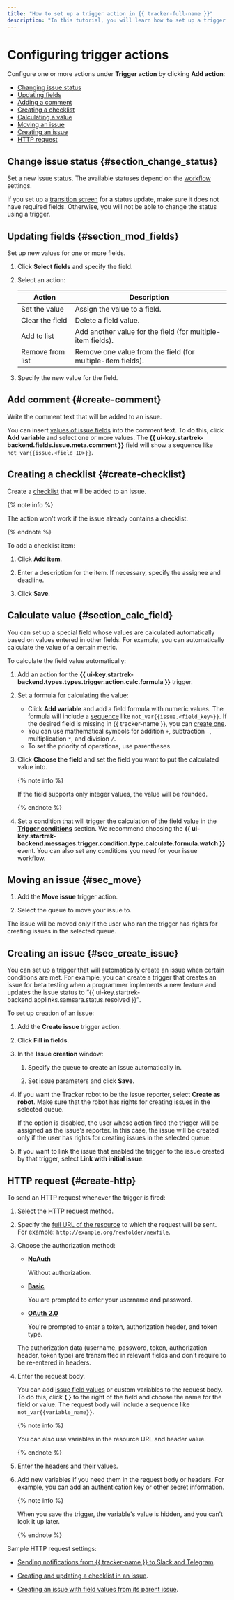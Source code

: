 ```yaml
---
title: "How to set up a trigger action in {{ tracker-full-name }}"
description: "In this tutorial, you will learn how to set up a trigger action."
---
```


# Configuring trigger actions

Configure one or more actions under **Trigger action** by clicking **Add action**:

- [Changing issue status](set-action.md#section_change_status)
- [Updating fields](set-action.md#section_mod_fields)
- [Adding a comment](set-action.md#create-comment)
- [Creating a checklist](set-action.md#create-checklist)
- [Calculating a value](set-action.md#section_calc_field)
- [Moving an issue](set-action.md#sec_move)
- [Creating an issue](set-action.md#sec_create_issue)
- [HTTP request](set-action.md#create-http)

## Change issue status {#section_change_status}

Set a new issue status. The available statuses depend on the [workflow](../manager/workflow-status-edit.md) settings.

If you set up a [transition screen](../manager/workflow-action-edit.md#section_uf2_sks_gcb) for a status update, make sure it does not have required fields. Otherwise, you will not be able to change the status using a trigger.


## Updating fields {#section_mod_fields}

Set up new values for one or more fields.

1. Click **Select fields** and specify the field.

1. Select an action:

   | Action | Description |
   ----- | -----
   | Set the value | Assign the value to a field. |
   | Clear the field | Delete a field value. |
   | Add to list | Add another value for the field (for multiple-item fields). |
   | Remove from list | Remove one value from the field (for multiple-item fields). |

1. Specify the new value for the field.


## Add comment {#create-comment}

Write the comment text that will be added to an issue.

You can insert [values of issue fields](vars.md) into the comment text. To do this, click **Add variable** and select one or more values. The **{{ ui-key.startrek-backend.fields.issue.meta.comment }}** field will show a sequence like `not_var{{issue.<field_ID>}}`.


## Creating a checklist {#create-checklist}

Create a [checklist](checklist.md) that will be added to an issue.

{% note info %}

The action won't work if the issue already contains a checklist.

{% endnote %}

To add a checklist item:

1. Click **Add item**.

1. Enter a description for the item. If necessary, specify the assignee and deadline.

1. Click **Save**.


## Calculate value {#section_calc_field}

You can set up a special field whose values are calculated automatically based on values entered in other fields. For example, you can automatically calculate the value of a certain metric.

To calculate the field value automatically:

1. Add an action for the **{{ ui-key.startrek-backend.types.types.trigger.action.calc.formula }}** trigger.

1. Set a formula for calculating the value:
   - Click **Add variable** and add a field formula with numeric values. The formula will include a [sequence](vars.md) like `not_var{{issue.<field_key>}}`.
            If the desired field is missing in {{ tracker-name }}, you can [create one](create-param.md).
   - You can use mathematical symbols for addition `+`, subtraction `-`, multiplication `*`, and division `/`.
   - To set the priority of operations, use parentheses.

1. Click **Choose the field** and set the field you want to put the calculated value into.

   {% note info %}

   If the field supports only integer values, the value will be rounded.

   {% endnote %}

1. Set a condition that will trigger the calculation of the field value in the [**Trigger conditions**](set-condition.md#section_set_condition) section. We recommend choosing the **{{ ui-key.startrek-backend.messages.trigger.condition.type.calculate.formula.watch }}** event. You can also set any conditions you need for your issue workflow.


## Moving an issue {#sec_move}

1. Add the **Move issue** trigger action.

1. Select the queue to move your issue to.

The issue will be moved only if the user who ran the trigger has rights for creating issues in the selected queue.

## Creating an issue {#sec_create_issue}

You can set up a trigger that will automatically create an issue when certain conditions are met. For example, you can create a trigger that creates an issue for beta testing when a programmer implements a new feature and updates the issue status to <q>{{ ui-key.startrek-backend.applinks.samsara.status.resolved }}</q>.

To set up creation of an issue:

1. Add the **Create issue** trigger action.

1. Click **Fill in fields**.

1. In the **Issue creation** window:

   1. Specify the queue to create an issue automatically in.

   1. Set issue parameters and click **Save**.

1. If you want the Tracker robot to be the issue reporter, select **Create as robot**. Make sure that the robot has rights for creating issues in the selected queue.

   If the option is disabled, the user whose action fired the trigger will be assigned as the issue's reporter. In this case, the issue will be created only if the user has rights for creating issues in the selected queue.

1. If you want to link the issue that enabled the trigger to the issue created by that trigger, select **Link with initial issue**.

## HTTP request {#create-http}

To send an HTTP request whenever the trigger is fired:

1. Select the HTTP request method.

1. Specify the [full URL of the resource](https://tools.ietf.org/html/rfc3986) to which the request will be sent. For example: `http://example.org/newfolder/newfile`.


1. Choose the authorization method:
   - **NoAuth**

      Without authorization.

   - [**Basic**](https://tools.ietf.org/html/rfc2617)

      You are prompted to enter your username and password.

   - [**OAuth 2.0**](https://tools.ietf.org/html/rfc6749)

      You're prompted to enter a token, authorization header, and token type.

   The authorization data (username, password, token, authorization header, token type) are transmitted in relevant fields and don't require to be re-entered in headers.

1. Enter the request body.

   You can add [issue field values](vars.md) or custom variables to the request body. To do this, click **{ }** to the right of the field and choose the name for the field or value. The request body will include a sequence like `not_var{{variable_name}}`.

   {% note info %}

   You can also use variables in the resource URL and header value.

   {% endnote %}

1. Enter the headers and their values.

1. Add new variables if you need them in the request body or headers. For example, you can add an authentication key or other secret information.

   {% note info %}

   When you save the trigger, the variable's value is hidden, and you can't look it up later.

   {% endnote %}

Sample HTTP request settings:

- [Sending notifications from {{ tracker-name }} to Slack and Telegram](../messenger.md).

- [Creating and updating a checklist in an issue](../manager/trigger-examples.md#checklist).

- [Creating an issue with field values from its parent issue](../manager/trigger-examples.md#create-ticket-with-params).

